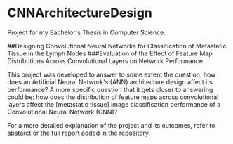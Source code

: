 # CNNArchitectureDesign
Project for my Bachelor's Thesis in Computer Science.

##Designing Convolutional Neural Networks for Classification of Metastatic Tissue in the Lymph Nodes
###Evaluation of the Effect of Feature Map Distributions Across Convolutional Layers on Network Performance

This project was developed to answer to some extent the question: how does an Artificial Neural Network's (ANN) architecture design affect its performance? 
A more specific question that it gets closer to answering could be: how does the distribution of feature maps across convolutional layers affect the [metastatic tissue] image classification performance of a Convolutional Neural Network (CNN)?

For a more detailed explanation of the project and its outcomes, refer to abstarct or the full report added in the repository. 
